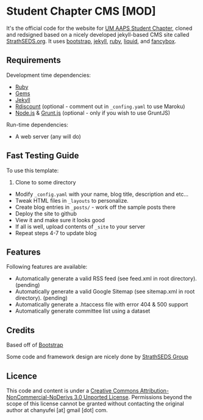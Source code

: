 Student Chapter CMS [MOD]
================
It's the official code for the website for [UM AAPS Student Chapter][umaaps], cloned and redsigned based on a nicely developed jekyll-based CMS site called [StrathSEDS.org][ss]. It uses [bootstrap](https://github.com/twitter/bootstrap), [jekyll][jk], [ruby][rb], [liquid], and [fancybox].

Requirements
------------

Development time dependencies:

* [Ruby][rb]
* [Gems][gm]
* [Jekyll][jk]
* [Rdiscount][rd] (optional - comment out in `_confing.yaml` to use Maroku)
* [Node.js][no] & [Grunt.js][gr] (optional - only if you wish to use GruntJS)

Run-time dependencies:

* A web server (any will do)


Fast Testing Guide
----------------------

To use this template:

1. Clone to some directory
* Modify `_config.yaml` with your name, blog title, description and etc...
* Tweak HTML files in `_layouts` to personalize.
* Create blog entries in `_posts/` - work off the sample posts there
* Deploy the site to github
* View it and make sure it looks good
* If all is well, upload contents of `_site` to your server
* Repeat steps 4-7 to update blog

Features
--------

Following features are available:

* Automatically generate a valid RSS feed (see feed.xml in root directory). (pending)
* Automatically generate a valid Google Sitemap (see sitemap.xml in root directory). (pending)
* Automatically generate a .htaccess file with error 404 & 500 support
* Automatically generate committee list using a dataset

Credits
-------

Based off of [Bootstrap](http://getbootstrap.org/)

Some code and framework design are nicely done by [StrathSEDS Group][ss]


Licence
-------

This code and content is under a [Creative Commons Attribution-NonCommercial-NoDerivs 3.0 Unported License][cc-l]. Permissions beyond the scope of this license cannot be granted without contacting the original author at chanyufei [at] gmail [dot] com.


[rb]: http://www.ruby-lang.org/
[gm]: http://rubygems.org/
[jk]: https://github.com/mojombo/jekyll
[rd]: https://github.com/rtomayko/rdiscount/
[dp]: http://recursive-design.com
[gr]: http://gruntjs.com
[no]: http://nodejs.com
[cc-l]: http://creativecommons.org/licenses/by-nc-nd/3.0/deed.en_US
[ss]: http://strathseds.org
[umaaps]:http://umaaps.github.io
[liquid]: https://github.com/Shopify/liquid/
[fancybox]: http://fancyapps.com/fancybox